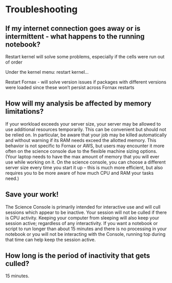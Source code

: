 # Troubleshooting

## If my internet connection goes away or is intermittent - what happens to the running notebook?
Restart kernel will solve some problems, especially if the cells were run 
out of order

Under the kernel menu: restart kernel...

Restart Fornax - will solve version issues if packages with different 
versions were loaded since these won’t persist across Fornax restarts

## How will my analysis be affected by memory limitations?
If your workload exceeds your server size, your server may be allowed to use 
additional resources temporarily. This can be convenient but should not be 
relied on. In particular, be aware that your job may be killed automatically 
and without warning if its RAM needs exceed the allotted memory. This behavior 
is not specific to Fornax or AWS, but users may encounter it more often on the 
science console due to the flexible machine sizing options. (Your laptop needs 
to have the max amount of memory that you will ever use while working on it. 
On the science console, you can choose a different server size every time you 
start it up – this is much more efficient, but also requires you to be more 
aware of how much CPU and RAM your tasks need.)

## Save your work!
The Science Console is primarily intended for interactive use and will cull 
sessions which appear to be inactive. Your session will not be culled if there 
is CPU activity. Keeping your computer from sleeping will also keep your 
session active; regardless of any interactivity. If you want a notebook or 
script to run longer than about 15 minutes and there is no processing in your 
notebook or you will not be interacting with the Console, running top during 
that time can help keep the session active.

## How long is the period of inactivity that gets culled? 
15 minutes.
